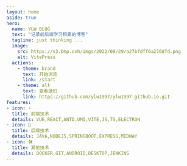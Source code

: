 ```yaml
---
layout: home
aside: true
hero:
  name: YLW BLOG
  text: "记录前后端学习积累的博客"
  tagline: just thinking ...
  image:
    src: https://s3.bmp.ovh/imgs/2022/08/29/a27bfdff6a2768fd.png
    alt: VitePress
  actions:
    - theme: brand
      text: 开始浏览
      link: /start
    - theme: alt
      text: 查看源码
      link: https://github.com/ylw1997/ylw1997.github.io.git
features:
- icon: ⚡️
  title: 前端技术 
  details: VUE,REACT,ANTD,UMI,VITE,JS,TS,ELECTRON
- icon: 🖖
  title: 后端技术
  details: JAVA,NODEJS,SPRINGBOOT,EXPRESS,MIDWAY
- icon: 🛠️
  title: 其他技术
  details: DOCKER,GIT,ANDROID,DESKTOP,JENKINS
---
```


<script setup>
  import {ref} from "vue"
  const msg = ref('Hello World!')
</script>
